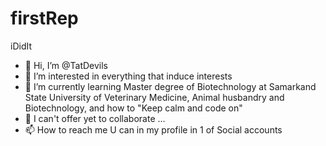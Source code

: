 # firstRep
iDidIt

- 👋 Hi, I’m @TatDevils
- 👀 I’m interested in everything that induce interests
- 🌱 I’m currently learning Master degree of Biotechnology at Samarkand State University of Veterinary Medicine, Animal husbandry and Biotechnology, and how to "Keep calm and code on"
- 💞️ I can't offer yet to collaborate ...
- 📫 How to reach me U can in my profile in 1 of Social accounts
